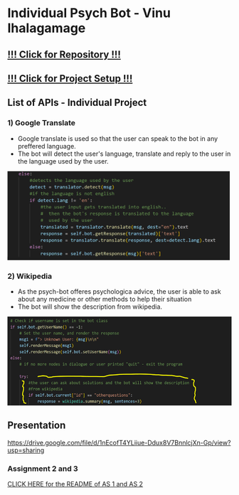 # Individual Psych Bot - Vinu Ihalagamage 

## [!!! Click for Repository !!!](https://github.com/vinui409/Individual-Psych-Bot-.git)
## [!!! Click for Project Setup !!!](ProjectSetup.md)

##  List of APIs - Individual Project

 ### 1) Google Translate 
   - Google translate is used so that the user can speak to the bot in any preffered language.
   - The bot will detect the user's language, translate and reply to the user in the language used by the user.
<img src="./docs/images/Capture.PNG" width="500" height="200">


 ### 2) Wikipedia
   - As the psych-bot offeres psychologica advice, the user is able to ask about any medicine or other methods to help their situation
   - The bot will show the description from wikipedia. 


<img src="./docs/images/image.png" width="550" height="200">

## Presentation
https://drive.google.com/file/d/1nEcofT4YLiiue-Ddux8V7BnnlcjXn-Gp/view?usp=sharing

### Assignment 2 and 3

[CLICK HERE for the README of AS 1 and AS 2](Group.README.md)





